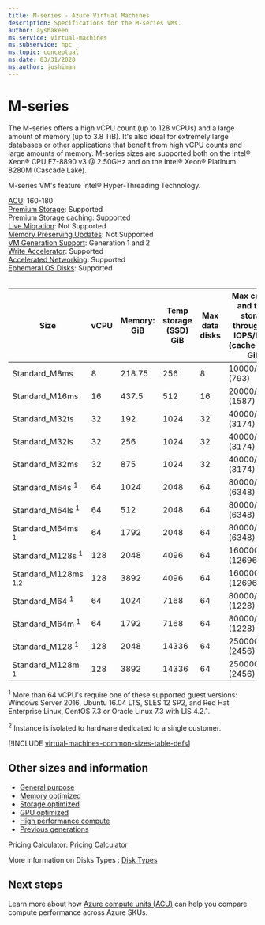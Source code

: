 ```yaml
---
title: M-series - Azure Virtual Machines
description: Specifications for the M-series VMs.
author: ayshakeen
ms.service: virtual-machines
ms.subservice: hpc
ms.topic: conceptual
ms.date: 03/31/2020
ms.author: jushiman
---
```


# M-series

The M-series offers a high vCPU count (up to 128 vCPUs) and a large amount of memory (up to 3.8 TiB). It's also ideal for extremely large databases or other applications that benefit from high vCPU counts and large amounts of memory. M-series sizes are supported both on the Intel&reg; Xeon&reg; CPU E7-8890 v3 @ 2.50GHz and on the Intel&reg; Xeon&reg; Platinum 8280M (Cascade Lake).

M-series VM's feature Intel&reg; Hyper-Threading Technology.

[ACU](acu.md): 160-180<br>
[Premium Storage](premium-storage-performance.md): Supported<br>
[Premium Storage caching](premium-storage-performance.md): Supported<br>
[Live Migration](maintenance-and-updates.md): Not Supported<br>
[Memory Preserving Updates](maintenance-and-updates.md): Not Supported<br>
[VM Generation Support](generation-2.md): Generation 1 and 2<br>
[Write Accelerator](./how-to-enable-write-accelerator.md): Supported<br>
[Accelerated Networking](../virtual-network/create-vm-accelerated-networking-cli.md): Supported<br>
[Ephemeral OS Disks](ephemeral-os-disks.md): Supported <br>
<br>

| Size | vCPU | Memory: GiB | Temp storage (SSD) GiB | Max data disks | Max cached and temp storage throughput: IOPS/MBps (cache size in GiB) | Max uncached disk throughput: IOPS/MBps | Max NICs|Expected network bandwidth (Mbps) |
|---|---|---|---|---|---|---|---|---|
| Standard_M8ms                    | 8   | 218.75 | 256   | 8  | 10000/100 (793)     | 5000/125   | 4|2000  |
| Standard_M16ms                   | 16  | 437.5  | 512   | 16 | 20000/200 (1587)    | 10000/250  | 8|4000  |
| Standard_M32ts                   | 32  | 192    | 1024  | 32 | 40000/400 (3174)    | 20000/500  | 8|8000  |
| Standard_M32ls                   | 32  | 256    | 1024  | 32 | 40000/400 (3174)    | 20000/500  | 8|8000  |
| Standard_M32ms                   | 32  | 875    | 1024  | 32 | 40000/400 (3174)    | 20000/500  | 8|8000  |
| Standard_M64s <sup>1</sup>       | 64  | 1024   | 2048  | 64 | 80000/800 (6348)    | 40000/1000 | 8|16000 |
| Standard_M64ls <sup>1</sup>      | 64  | 512    | 2048  | 64 | 80000/800 (6348)    | 40000/1000 | 8|16000 |
| Standard_M64ms <sup>1</sup>      | 64  | 1792   | 2048  | 64 | 80000/800 (6348)    | 40000/1000 | 8|16000 |
| Standard_M128s <sup>1</sup>    | 128 | 2048   | 4096  | 64 | 160000/1600 (12696) | 80000/2000 | 8|30000 |
| Standard_M128ms <sup>1,2</sup>   | 128 | 3892   | 4096  | 64 | 160000/1600 (12696) | 80000/2000 | 8|30000 |
| Standard_M64 <sup>1</sup>        | 64  | 1024   | 7168  | 64 | 80000/800 (1228)    | 40000/1000 | 8|16000 |
| Standard_M64m <sup>1</sup>       | 64  | 1792   | 7168  | 64 | 80000/800 (1228)    | 40000/1000 | 8|16000 |
| Standard_M128 <sup>1</sup>     | 128 | 2048   | 14336 | 64 | 250000/1600 (2456)  | 80000/2000 | 8|32000 |
| Standard_M128m <sup>1</sup>    | 128 | 3892   | 14336 | 64 | 250000/1600 (2456)  | 80000/2000 | 8|32000 |

<sup>1</sup> More than 64 vCPU's require one of these supported guest versions: Windows Server 2016, Ubuntu 16.04 LTS, SLES 12 SP2, and Red Hat Enterprise Linux, CentOS 7.3 or Oracle Linux 7.3 with LIS 4.2.1.

<sup>2</sup> Instance is isolated to hardware dedicated to a single customer.

[!INCLUDE [virtual-machines-common-sizes-table-defs](../../includes/virtual-machines-common-sizes-table-defs.md)]

## Other sizes and information

- [General purpose](sizes-general.md)
- [Memory optimized](sizes-memory.md)
- [Storage optimized](sizes-storage.md)
- [GPU optimized](sizes-gpu.md)
- [High performance compute](sizes-hpc.md)
- [Previous generations](sizes-previous-gen.md)

Pricing Calculator: [Pricing Calculator](https://azure.microsoft.com/pricing/calculator/)

More information on Disks Types : [Disk Types](./disks-types.md#ultra-disk)


## Next steps

Learn more about how [Azure compute units (ACU)](acu.md) can help you compare compute performance across Azure SKUs.
